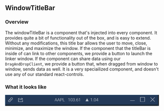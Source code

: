 ## WindowTitleBar

### Overview
The windowTitleBar is a component that's injected into every component. It provides quite a bit of functionality out of the box, and is easy to extend. Without any modifications, this title bar allows the user to move, close, minimize, and maximize the window. If the component that the titleBar is inside of can link to other components, we provide a button to launch the linker window. If the component can share data using our `DragAndDropClient`, we provide a button that, when dragged from window to window, sends data as well. It is a very speciailized component, and doesn't use any of our standard react-controls.

### What it looks like
![](./screenshot.png)